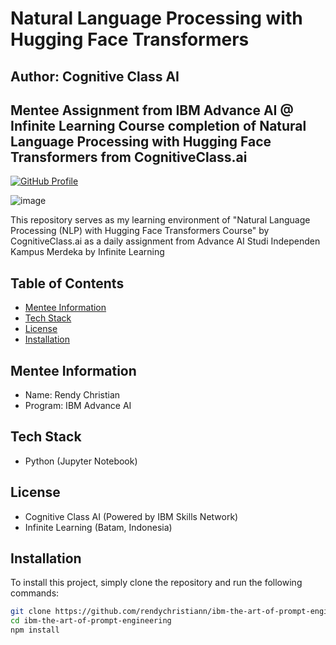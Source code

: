 # Natural Language Processing with Hugging Face Transformers
## Author: Cognitive Class AI
## Mentee Assignment from IBM Advance AI @ Infinite Learning Course completion of Natural Language Processing with Hugging Face Transformers from CognitiveClass.ai

[![GitHub Profile](https://img.shields.io/badge/GitHub-Profile-green)](https://github.com/rendychristiann)

![image](https://github.com/rendychristiann/natural-language-processing-with-hugging-face-transformers/assets/78911479/4236dfd5-c3f6-4574-9c75-9623a1474e37)

This repository serves as my learning environment of "Natural Language Processing (NLP) with Hugging Face Transformers Course" by CognitiveClass.ai as a daily assignment from Advance AI Studi Independen Kampus Merdeka by Infinite Learning

## Table of Contents
- [Mentee Information](#Mentee-Information)
- [Tech Stack](#Tech-Stack)
- [License](#license)
- [Installation](#Installation)

## Mentee Information
- Name: Rendy Christian
- Program: IBM Advance AI

## Tech Stack
* Python (Jupyter Notebook)

## License
- Cognitive Class AI (Powered by IBM Skills Network)
- Infinite Learning (Batam, Indonesia)

## Installation
To install this project, simply clone the repository and run the following commands:

```bash
git clone https://github.com/rendychristiann/ibm-the-art-of-prompt-engineering.git
cd ibm-the-art-of-prompt-engineering
npm install
